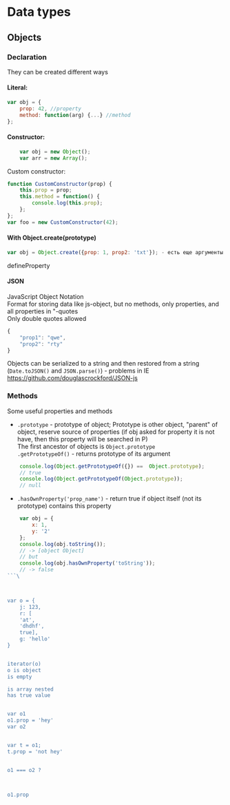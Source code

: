 # Data types
## Objects  

### Declaration

They can be created different ways

#### Literal:
```javascript
var obj = {
    prop: 42, //property
    method: function(arg) {...} //method
};
```

#### Constructor:
```javascript
    var obj = new Object();
    var arr = new Array();
```
Custom constructor:
```javascript
function CustomConstructor(prop) {
    this.prop = prop;
    this.method = function() {
        console.log(this.prop);
    };
};
var foo = new CustomConstructor(42);
```
#### With Object.create(prototype)
```javascript
var obj = Object.create({prop: 1, prop2: 'txt'}); - есть еще аргументы
```
defineProperty

#### JSON
JavaScript Object Notation  
Format for storing data like js-object, but no methods, only properties, and all properties in "-quotes  
Only double quotes allowed
```javascript
{
    "prop1": "qwe",
    "prop2": "rty"
}
```
Objects can be serialized to a string and then restored from a string (`Date.toJSON()` and `JSON.parse()`) - problems in IE https://github.com/douglascrockford/JSON-js

### Methods

Some useful properties and methods  
* `.prototype` - prototype of object;
Prototype is other object, "parent" of object, reserve source of properties (if obj asked for property it is not have, then this property will be searched in P)  
The first ancestor of objects is `Object.prototype`  
`.getPrototypeOf()` - returns prototype of its argument  
```javascript
    console.log(Object.getPrototypeOf({}) ==  Object.prototype);
    // true
    console.log(Object.getPrototypeOf(Object.prototype));
    // null
```

* `.hasOwnProperty('prop_name')` - return true if object itself (not its prototype) contains this property
```javascript
    var obj = {
        x: 1,
        y: '2'
    };
    console.log(obj.toString());
    // -> [object Object]
    // but
    console.log(obj.hasOwnProperty('toString'));
    // -> false
```\



var o = {
    j: 123,
    r: [
    'at',
    'dhdhf',
    true],
    g: 'hello'
}


iterator(o)
o is object
is empty

is array nested
has true value


var o1
o1.prop = 'hey'
var o2


var t = o1;
t.prop = 'not hey'


o1 === o2 ?



o1.prop